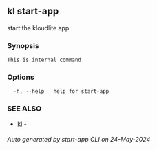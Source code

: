 ## kl start-app

start the kloudlite app

### Synopsis

```
This is internal command
```

### Options

```
  -h, --help   help for start-app
```

### SEE ALSO

* [kl](kl.md)  - 

###### Auto generated by start-app CLI on 24-May-2024
